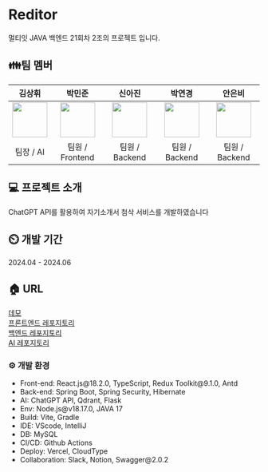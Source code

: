 # Reditor

멀티잇 JAVA 백엔드 21회차 2조의 프로젝트 입니다.

## 👪팀 멤버

|                                                           김상휘                                                            |                                                          박민준                                                          |                                                            신아진                                                            |                                                           박연경                                                            |                                                           안은비                                                           |
| :-------------------------------------------------------------------------------------------------------------------------: | :----------------------------------------------------------------------------------------------------------------------: | :--------------------------------------------------------------------------------------------------------------------------: | :-------------------------------------------------------------------------------------------------------------------------: | :------------------------------------------------------------------------------------------------------------------------: |
| <a href="https://github.com/creatub"><img src="https://avatars.githubusercontent.com/u/157783929?s=70&v=4" width="70"/></a> | <a href="https://github.com/minjoonHK"><img src="https://avatars.githubusercontent.com/u/108560916?v=4" width="70"/></a> | <a href="https://github.com/aaajinnn"><img src="https://avatars.githubusercontent.com/u/120112210?s=70&v=4" width="70"/></a> | <a href="https://github.com/yg0826"> <img src="https://avatars.githubusercontent.com/u/145968727?s=70&v=4" width="70"/></a> | <a href="https://github.com/ibnuena"><img src="https://avatars.githubusercontent.com/u/71430096?s=70&v=4" width="70"/></a> |
|                                                          팀장 / AI                                                          |                                                     팀원 / Frontend                                                      |                                                        팀원 / Backend                                                        |                                                       팀원 / Backend                                                        |                                                       팀원 / Backend                                                       |

## 💻 프로젝트 소개

ChatGPT API를 활용하여 자기소개서 첨삭 서비스를 개발하였습니다

## ⏲️ 개발 기간

2024.04 - 2024.06

## 🏠 URL

<a href="https://resume-editor-frontend-indol.vercel.app/">데모</a><br/>
<a href="https://github.com/MinjoonHK/resumeEditorFrontend">프론트엔드 레포지토리</a><br/>
<a href="https://github.com/JavaBackEnd21st/resumeEditorBackend">백엔드 레포지토리</a><br/>
<a href="https://github.com/JavaBackEnd21st/resume_gpt_qdrant">AI 레포지토리</a><br/>

### ⚙️ 개발 환경

<ul>
  <li>Front-end: React.js@18.2.0, TypeScript, Redux Toolkit@9.1.0, Antd</li>
  <li>Back-end: Spring Boot, Spring Security, Hibernate</li>
  <li>AI: ChatGPT API, Qdrant, Flask</li>
  <li>Env: Node.js@v18.17.0, JAVA 17</li>
  <li>Build: Vite, Gradle</li>
  <li>IDE: VScode, IntelliJ</li>
  <li>DB: MySQL</li>
  <li>CI/CD: Github Actions</li>
  <li>Deploy: Vercel, CloudType</li>
  <li>Collaboration: Slack, Notion, Swagger@2.0.2</li>
</ul>

